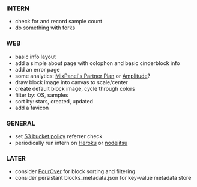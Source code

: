 
### INTERN
- check for and record sample count
- do something with forks

### WEB
- basic info layout
- add a simple about page with colophon and basic cinderblock info
- add an error page
- some analytics: [MixPanel's Partner Plan](https://mixpanel.com/free/) or [Amplitude](https://amplitude.com)?
- draw block image into canvas to scale/center
- create default block image, cycle through colors
- filter by: OS, samples
- sort by: stars, created, updated
- add a favicon

### GENERAL
- set [S3 bucket policy](https://docs.aws.amazon.com/AmazonS3/latest/dev/example-bucket-policies.html) referrer check
- periodically run intern on [Heroku](https://www.heroku.com/) or [nodejitsu](https://www.nodejitsu.com/)

### LATER
- consider [PourOver](http://nytimes.github.io/pourover/) for block sorting and filtering
- consider persistant blocks_metadata.json for key-value metadata store
